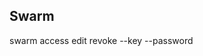 


## Swarm
swarm access edit <act address> revoke --key <key> --password <passwordsToRevokeFilename>
> <returns new act manifest hash>
